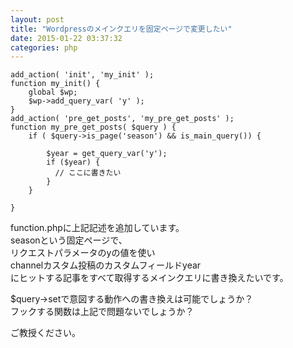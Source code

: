 ```yaml
---
layout: post
title: "Wordpressのメインクエリを固定ページで変更したい"
date: 2015-01-22 03:37:32
categories: php
---
```

<pre><code>add_action( 'init', 'my_init' );
function my_init() {
    global $wp;
    $wp-&gt;add_query_var( 'y' );
}
add_action( 'pre_get_posts', 'my_pre_get_posts' );
function my_pre_get_posts( $query ) {
    if ( $query-&gt;is_page('season') &amp;&amp; is_main_query()) {

        $year = get_query_var('y');
        if ($year) {
          // ここに書きたい
        }
    }

}
</code></pre>

<p>function.phpに上記記述を追加しています。<br>
seasonという固定ページで、<br>
リクエストパラメータのyの値を使い<br>
channelカスタム投稿のカスタムフィールドyear<br>
にヒットする記事をすべて取得するメインクエリに書き換えたいです。</p>

<p>$query->setで意図する動作への書き換えは可能でしょうか？<br>
フックする関数は上記で問題ないでしょうか？</p>

<p>ご教授ください。</p>

